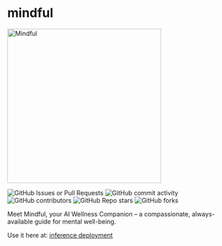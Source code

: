  # mindful
<img src="https://github.com/user-attachments/assets/24b7e101-6334-4f8c-b0ad-6e90453d453b" alt="Mindful" width="350">
 
![GitHub Issues or Pull Requests](https://img.shields.io/github/issues/adrirubio/Mindful)
![GitHub commit activity](https://img.shields.io/github/commit-activity/t/adrirubio/Mindful)
![GitHub contributors](https://img.shields.io/github/contributors/adrirubio/Mindful)
![GitHub Repo stars](https://img.shields.io/github/stars/adrirubio/Mindful)
![GitHub forks](https://img.shields.io/github/forks/adrirubio/Mindful)

Meet Mindful, your AI Wellness Companion – a compassionate, always-available guide for mental well-being.

Use it here at: [inference deployment](https://huggingface.co/spaces/pro-grammer/mindful)

